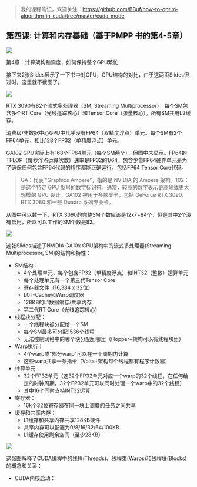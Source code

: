> 我的课程笔记，欢迎关注：https://github.com/BBuf/how-to-optim-algorithm-in-cuda/tree/master/cuda-mode 

## 第四课: 计算和内存基础（基于PMPP 书的第4-5章）

![](https://files.mdnice.com/user/59/226f775a-9061-4639-81f9-56ad86a8cb67.png)

第4章：计算架构和调度，如何保持整个GPU繁忙

接下来2张Slides展示了一下书中对CPU，GPU结构的对比，由于这两页Slides很过时，这里就不截图了。

![](https://files.mdnice.com/user/59/31ebb230-1e25-42e9-b3f7-566eea7814fa.png)

RTX 3090有82个流式多处理器（SM, Streaming Multiprocessor），每个SM包含多个RT Core（光线追踪核心）和Tensor Core（张量核心）。所有SM共用L2缓存。


消费级/非数据中心GPU中几乎没有FP64（双精度浮点）单元。每个SM有2个FP64单元，相比128个FP32（单精度浮点）单元。

GA102 GPU实际上有168个FP64单元（每个SM两个），但图中未显示。FP64的TFLOP（每秒浮点运算次数）速率是FP32的1/64。包含少量FP64硬件单元是为了确保任何包含FP64代码的程序都能正确运行，包括FP64 Tensor Core代码。

> GA：代表 "Graphics Ampere"，指的是 NVIDIA 的 Ampere 架构。102：是这个特定 GPU 型号的数字标识符。通常，较高的数字表示更高端或更大规模的 GPU 设计。GA102 被用于多款显卡，包括 GeForce RTX 3090, RTX 3080 和一些 Quadro 系列专业卡。

从图中可以数一下，RTX 3090的完整SM个数应该是12x7=84个，但是其中2个没有启用，所以可以工作的SM个数是82。

![](https://files.mdnice.com/user/59/587238e3-22c8-4867-817c-229b02627003.png)

这张Slides描述了NVIDIA GA10x GPU架构中的流式多处理器(Streaming Multiprocessor, SM)的结构和特性：
- SM结构：
    - 4个处理单元，每个包含FP32（单精度浮点）和INT32（整数）运算单元
    - 每个处理单元有一个第三代Tensor Core
    - 寄存器文件（16,384 x 32位）
    - L0 I-Cache和Warp调度器
    - 128KB的L1数据缓存/共享内存
    - 第二代RT Core（光线追踪核心）
- 线程块分配：
    - 一个线程块被分配给一个SM
    - 每个SM最多可分配1536个线程
    - 无法控制网格中的哪个块分配到哪里（Hopper+架构可以有线程块组）
- Warp执行：
    - 4个warp或"部分warp"可以在一个周期内计算
    - 这些warp共享一条指令（Volta+架构每个线程都有程序计数器）
- 计算单元：
    - 32个FP32单元（这32个FP32单元对应一个warp的32个线程，在任何给定的时钟周期，32个FP32单元可以同时处理一个warp中的32个线程）
    - 其中16个同时支持INT32运算
- 寄存器：
    - 16k个32位寄存器在同一块上调度的任务之间共享
- 缓存和共享内存：
    - L1缓存和共享内存共享128KB硬件
    - 共享内存可以配置为0/8/16/32/64/100KB
    - L1缓存使用剩余空间（至少28KB）

![](https://files.mdnice.com/user/59/17911374-e434-40fa-b7d9-4f1d370b5969.png)

这张图解释了CUDA编程中的线程(Threads)、线程束(Warps)和线程块(Blocks)的概念和关系：

- CUDA内核启动：
    